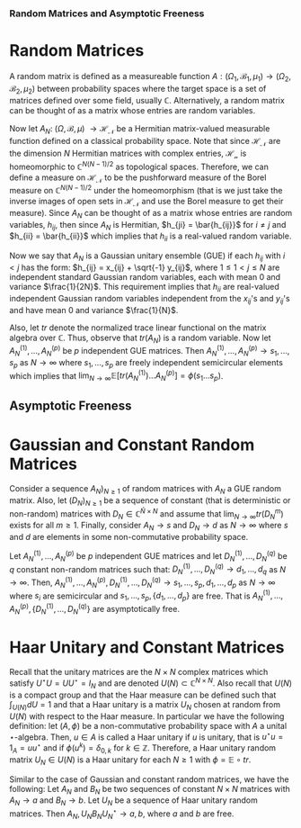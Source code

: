 
### Random Matrices and Asymptotic Freeness


# Random Matrices

A random matrix is defined as a measureable function $A : (\Omega_1, \mathcal{B_1}, \mu_1) \rightarrow (\Omega_2, \mathcal{B_2}, \mu_2)$ between probability spaces where the target space is a set of matrices defined over some field, usually $\mathbb{C}$. Alternatively, a random matrix can be thought of as a matrix whose entries are random variables. 

Now let $A_N:$ $(\Omega, \mathcal{B}, \mu)$ $\rightarrow \mathcal{H_N}$ be a Hermitian matrix-valued measurable function defined on a classical probability space. Note that since $\mathcal{H_N}$ are the dimension $N$ Hermitian matrices with complex entries, $\mathcal{H_n}$ is homeomorphic to $\mathbb{C}^{N(N-1)/2}$ as topological spaces. Therefore, we can define a measure on $\mathcal{H_N}$ to be the pushforward measure of the Borel measure on $\mathbb{C}^{N(N-1)/2}$ under the homeomorphism (that is we just take the inverse images of open sets in $\mathcal{H_N}$ and use the Borel measure to get their measure). Since $A_N$ can be thought of as a matrix whose entries are random variables, $h_{ij}$, then since $A_N$ is Hermitian, $h_{ji} = \bar{h_{ij}}$ for $i \neq j$ and $h_{ii} = \bar{h_{ii}}$ which implies that $h_{ii}$ is a real-valued random variable. 

Now we say that $A_N$ is a Gaussian unitary ensemble (GUE) if each $h_{ij}$ with $i < j$ has the form: $h_{ij} = x_{ij} + \sqrt{-1} y_{ij}$, where $1 \leq 1 < j \leq N$ are independent standard Gaussian random variables, each with mean $0$ and variance $\frac{1}{2N}$. This requirement implies that $h_{ii}$ are real-valued independent Gaussian random variables independent from the $x_{ij}$'s and $y_{ij}$'s and have mean $0$ and variance $\frac{1}{N}$. 

Also, let $tr$ denote the normalized trace linear functional on the matrix algebra over $\mathbb{C}$. Thus, observe that $tr(A_N)$ is a random variable. Now let $A_N^{(1)},...,A_N^{(p)}$ be $p$ independent GUE matrices. Then $A_N^{(1)},...,A_N^{(p)} \rightarrow s_1,...,s_p$ as $N \rightarrow \infty$ where $s_1,...,s_p$ are freely independent semicircular elements which implies that $\lim_{N \rightarrow \infty} \mathbb{E}[tr(A_N^{(1)})...A_N^{(p)}] = \phi(s_{1}...s_{p})$. 


## Asymptotic Freeness

# Gaussian and Constant Random Matrices

Consider a sequence $A_N)_{N \geq 1}$ of random matrices with $A_N$ a GUE random matrix. Also, let $(D_N)_{N \geq 1}$ be a sequence of constant (that is deterministic or non-random) matrices with $D_N \in \mathbb{C}^{\bar{N} \times N}$ and assume that $\lim_{N \rightarrow \infty} tr(D_N^{m})$ exists for all $m \geq 1$. Finally, consider $A_N \rightarrow s$ and $D_N \rightarrow d$ as $N \rightarrow \infty$ where $s$ and $d$ are elements in some non-commutative probability space. 

Let $A_N^{(1)},...,A_N^{(p)}$ be $p$ independent GUE matrices and let $D_N^{(1)},...,D_N^{(q)}$ be $q$ constant non-random matrices such that: $D_N^{(1)},...,D_N^{(q)} \rightarrow d_1,...,d_q$ as $N \rightarrow \infty$. Then, $A_N^{(1)},...,A_N^{(p)}, D_N^{(1)},...,D_N^{(q)} \rightarrow s_1,...,s_p, d_1,...,d_p$ as $N \rightarrow \infty$ where $s_i$ are semicircular and $s_1,...,s_p, \{d_1,...,d_p\}$ are free. That is $A_N^{(1)},...,A_N^{(p)}, \{D_N^{(1)},...,D_N^{(q)} \}$ are asymptotically free. 


# Haar Unitary and Constant Matrices

Recall that the unitary matrices are the $N \times N$ complex matrices which satisfy $U^{\star}U = UU^{\star} = I_N$ and are denoted $U(N) \subset \mathbb{C}^{N \times N}$. Also recall that $U(N)$ is a compact group and that the Haar measure can be defined such that $\int_{U(N)} dU = 1$ and that a Haar unitary is a matrix $U_N$ chosen at random from $U(N)$ with respect to the Haar measure. In particular we have the following definition: let $(A, \phi)$ be a non-commutative probability space with $A$ a unital $\star$-algebra. Then, $u \in A$ is called a Haar unitary if $u$ is unitary, that is $u^{\star}u = 1_A = uu^{\star}$ and if $\phi(u^k) = \delta_{0,k}$ for $k \in \mathbb{Z}$. Therefore, a Haar unitary random matrix $U_N \in U(N)$ is a Haar unitary for each $N \geq 1$ with $\phi = \mathbb{E} \circ tr$. 

Similar to the case of Gaussian and constant random matrices, we have the following: Let $A_N$ and $B_N$ be two sequences of constant $N \times N$ matrices with $A_N \rightarrow a$ and $B_N \rightarrow b$. Let $U_N$ be a sequence of Haar unitary random matrices. Then $A_N, U_N B_N U_N^{\star} \rightarrow a,b$, where $a$ and $b$ are free. 






































































